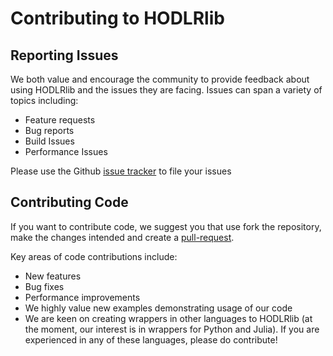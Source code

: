 # Contributing to HODLRlib

## Reporting Issues

We both value and encourage the community to provide feedback about using HODLRlib and the issues they are facing. Issues can span a variety of topics including:

  - Feature requests
  - Bug reports
  - Build Issues
  - Performance Issues

Please use the Github [issue tracker](https://github.com/sivaramambikasaran/HODLR/issues) to file your issues

## Contributing Code

If you want to contribute code, we suggest you that use fork the repository, make the changes intended and create a [pull-request](https://github.com/sivaramambikasaran/HODLR/pulls).

Key areas of code contributions include:

  - New features
  - Bug fixes
  - Performance improvements
  - We highly value new examples demonstrating usage of our code
  - We are keen on creating wrappers in other languages to HODLRlib (at the moment, our interest is in wrappers for Python and Julia). If you are experienced in any of these languages, please do contribute!
